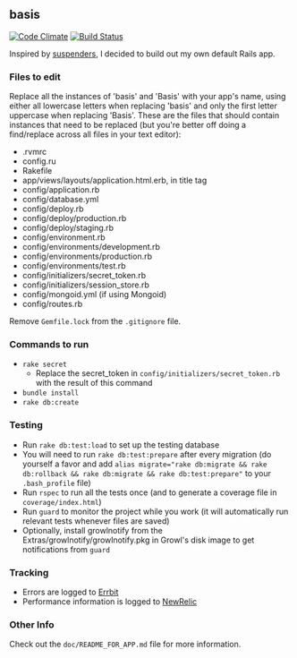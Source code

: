 ## basis

[![Code Climate](https://codeclimate.com/github/JamesChevalier/basis.png)](https://codeclimate.com/github/JamesChevalier/basis) [![Build Status](https://travis-ci.org/JamesChevalier/basis.png?branch=master)](https://travis-ci.org/JamesChevalier/basis)

Inspired by [suspenders](https://github.com/thoughtbot/suspenders), I decided to build out my own default Rails app.


### Files to edit

Replace all the instances of 'basis' and 'Basis' with your app's name, using either all lowercase letters when replacing 'basis' and only the first letter uppercase when replacing 'Basis'. These are the files that should contain instances that need to be replaced (but you're better off doing a find/replace across all files in your text editor):

* .rvmrc
* config.ru
* Rakefile
* app/views/layouts/application.html.erb, in title tag
* config/application.rb
* config/database.yml
* config/deploy.rb
* config/deploy/production.rb
* config/deploy/staging.rb
* config/environment.rb
* config/environments/development.rb
* config/environments/production.rb
* config/environments/test.rb
* config/initializers/secret_token.rb
* config/initializers/session_store.rb
* config/mongoid.yml (if using Mongoid)
* config/routes.rb

Remove `Gemfile.lock` from the `.gitignore` file.


### Commands to run

* `rake secret`
    * Replace the secret_token in `config/initializers/secret_token.rb` with the result of this command
* `bundle install`
* `rake db:create`


### Testing

* Run `rake db:test:load` to set up the testing database
* You will need to run `rake db:test:prepare` after every migration (do yourself a favor and add `alias migrate="rake db:migrate && rake db:rollback && rake db:migrate && rake db:test:prepare"` to your `.bash_profile` file)
* Run `rspec` to run all the tests once (and to generate a coverage file in `coverage/index.html`)
* Run `guard` to monitor the project while you work (it will automatically run relevant tests whenever files are saved)
* Optionally, install growlnotify from the Extras/growlnotify/growlnotify.pkg in Growl's disk image to get notifications from `guard`


### Tracking

* Errors are logged to [Errbit](https://github.com/errbit/errbit)
* Performance information is logged to [NewRelic](http://newrelic.com)


### Other Info

Check out the `doc/README_FOR_APP.md` file for more information.
